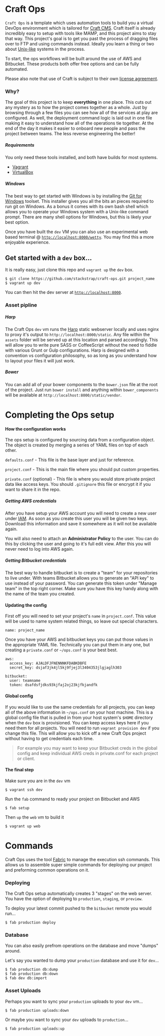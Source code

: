 # Craft Ops

`Craft Ops` is a template which uses automation tools to build you a virtual
DevOps environment which is tailored for [Craft CMS][craft_link]. Craft itself
is already incredibly easy to setup with tools like MAMP, and this project
aims to stay that way. This project's goal is to get you past the process
of dragging files over to FTP and using commands instead. Ideally you learn 
a thing or two about [Unix-like][unix_like_link] systems in the process.

To start, the ops workflows will be built around the use of AWS and Bitbucket.
These products both offer free options and can be fully automated.

Please also note that use of Craft is subject to their own
[license agreement][craft_license].

### Why?

The goal of this project is to keep **everything** in one place.  This cuts
out any mystery as to how the project comes together as a whole. Just by
browsing through a few files you can see how all of the services at play
are configured.  As well, the deployment command logic is laid out in one
file making it easy to understand how all of the operations tie together.
At the end of the day it makes it easier to onboard new people and pass the
project between teams. The less reverse engineering the better!

##### Requirements

You only need these tools installed, and both have builds for most systems.

- [Vagrant][vagrant_link]
- [VirtualBox][virtualbox_link]

##### Windows

The best way to get started with Windows is by installing the
[Git for Windows][git_windows] toolset.  This installer gives you all
the bits an pieces required to run git on Windows.  As a bonus it comes with
its own bash shell which allows you to operate your Windows system with a
Unix-like command prompt.  There are many shell options for Windows, but 
this is likely your best option.

Once you have built the `dev` VM you can also use an experimental web based
terminal @ [`http://localhost:8000/wetty`][wetty_link]. You may find this
a more enjoyable experience.

## Get started with a `dev` box...

It is really easy, just clone this repo and `vagrant up` the `dev` box.

```shell
$ git clone https://github.com/stackstrap/craft-ops.git project_name
$ vagrant up dev
```

You can then hit the dev server at [`http://localhost:8000`](http://localhost:8000).

### Asset pipline

##### Harp

The Craft Ops `dev` vm runs the [Harp][harp_link] static webserver locally and uses
nginx to proxy it's output to `http://localhost:8000/static`. Any file within the
`assets` folder will be served up at this location and parsed accordingly.
This will allow you to write pure SASS or CoffeeScript without the need to fiddle
with various Grunt or Gulp configurations.  Harp is designed with a convention vs
configuration philosophy, so as long as you understand how to layout your files
it will just work.

##### Bower

You can add all of your bower components to the `bower.json` file at the root of the
project.  Just run `bower install` and anything within `bower_components` will be
available at `http://localhost:8000/static/vendor`.

# Completing the Ops setup

#### How the configuration works

The ops setup is configured by sourcing data from a configuration object. The
object is created by merging a series of YAML files on top of each other.

`defaults.conf` - This file is the base layer and just for reference.

`project.conf` - This is the main file where you should put custom properties.

`private.conf` (optional) - This file is where you would store private project
data like access keys. You should `.gitignore` this file or encrypt it if you
want to share it in the repo.

##### Getting AWS credentials

After you have setup your AWS account you will need to create a new user
under [IAM][aws_iam_link].  As soon as you create this user you will be given
two keys. Download this information and save it somewhere as it will not be
available again.

You will also need to attach an **Administrator Policy** to the user. You can do this
by clicking the user and going to it's full edit view. After this you will never need
to log into AWS again.

##### Getting Bitbucket credentials

The best way to handle bitbucket is to create a "team" for your repositories to live
under.  With teams Bitbucket allows you to generate an "API key" to use instead of your
password.  You can generate this token under "Manage team" in the top right corner.
Make sure you have this key handy along with the name of the team you created.

#### Updating the config

First off you will need to set your project's `name` in `project.conf`.  This value
will be used to name system related things, so leave out special characters.

```
name: project_name
```

Once you have your AWS and bitbucket keys you can put those values in the appropriate
YAML file. Technically you can put them in any one, but creating a `private.conf` or
`~/ops.conf` is your best best.

```
aws:
  access_key: AJALDFJFNENNNKFDABKDBFE
  secret_key: dsjaf3jk4jl5kj9fjej3l3404353jlgjaglh303
  
bitbucket:
  user: teamname 
  token: dsafdsfjdks93kjfaj2oj23kjfkjandfk
```

#### Global config

If you would like to use the same credentials for all projects, you can keep all of the
above information in `~/ops.conf` on your host machine. This is a global config file
that is pulled in from your host system's `$HOME` directory when the `dev` box is
provisioned. You can keep access keys here if you need them for all projects. You
will need to run `vagrant provision dev` if you change this file. This will allow you
to kick off a new Craft Ops project without having to get credentials each time.

> For example you may want to keep your Bitbucket creds in the global config and
> keep individual AWS creds in private.conf for each project or client.

#### The final step

Make sure you are in the `dev` vm

```
$ vagrant ssh dev
```

Run the `fab` command to ready your project on Bitbucket and AWS

```
$ fab setup
```

Then `up` the `web` vm to build it

```
$ vagrant up web
```

# Commands

Craft Ops uses the tool [Fabric][fabric_link] to manage the execution ssh commands.
This allows us to assemble super simple commands for deploying our project and
preforming common operations on it.

### Deploying

The Craft Ops setup automatically creates 3 "stages" on the web server. You have
the option of deploying to `production`, `staging`, or `preview`.

To deploy your latest commit pushed to the `bitbucket` remote you would run...

```
$ fab production deploy
```

### Database

You can also easily prefrom operations on the database and move "dumps" around.

Let's say you wanted to dump your `production` database and use it for `dev`...

```
$ fab production db:dump
$ fab production db:down
$ fab dev db:import
```

### Asset Uploads

Perhaps you want to sync your `production` uploads to your `dev` vm...

```
$ fab production uploads:down
```

Or maybe you want to sync your `dev` uploads to `production`...

```
$ fab production uploads:up
```

[fabric_link]: http://www.fabfile.org/
[harp_link]: http://harpjs.com/
[npm_link]: http://npmjs.org
[aws_iam_link]: https://console.aws.amazon.com/iam/
[craft_link]: https://buildwithcraft.com/
[craft_license]: https://buildwithcraft.com/license
[git_windows]: https://msysgit.github.io/
[project_conf_link]: https://github.com/stackstrap/craft-ops/blob/master/project.conf#L3
[unix_like_link]:http://en.wikipedia.org/wiki/Unix-like
[vagrant_link]: http://vagrantup.com
[virtualbox_link]: http://virtualbox.org
[wetty_link]: http://localhost:8000/wetty
